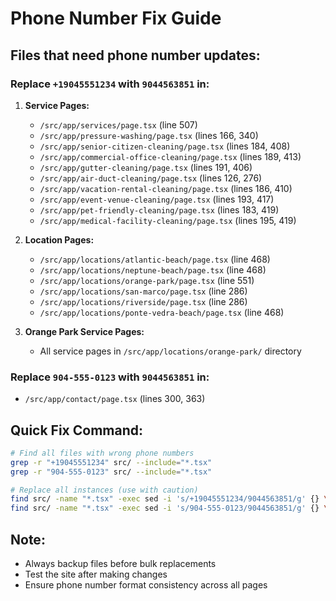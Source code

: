 # Phone Number Fix Guide

## Files that need phone number updates:

### Replace `+19045551234` with `9044563851` in:

1. **Service Pages:**
   - `/src/app/services/page.tsx` (line 507)
   - `/src/app/pressure-washing/page.tsx` (lines 166, 340)
   - `/src/app/senior-citizen-cleaning/page.tsx` (lines 184, 408)
   - `/src/app/commercial-office-cleaning/page.tsx` (lines 189, 413)
   - `/src/app/gutter-cleaning/page.tsx` (lines 191, 406)
   - `/src/app/air-duct-cleaning/page.tsx` (lines 126, 276)
   - `/src/app/vacation-rental-cleaning/page.tsx` (lines 186, 410)
   - `/src/app/event-venue-cleaning/page.tsx` (lines 193, 417)
   - `/src/app/pet-friendly-cleaning/page.tsx` (lines 183, 419)
   - `/src/app/medical-facility-cleaning/page.tsx` (lines 195, 419)

2. **Location Pages:**
   - `/src/app/locations/atlantic-beach/page.tsx` (line 468)
   - `/src/app/locations/neptune-beach/page.tsx` (line 468)
   - `/src/app/locations/orange-park/page.tsx` (line 551)
   - `/src/app/locations/san-marco/page.tsx` (line 286)
   - `/src/app/locations/riverside/page.tsx` (line 286)
   - `/src/app/locations/ponte-vedra-beach/page.tsx` (line 468)

3. **Orange Park Service Pages:**
   - All service pages in `/src/app/locations/orange-park/` directory

### Replace `904-555-0123` with `9044563851` in:
- `/src/app/contact/page.tsx` (lines 300, 363)

## Quick Fix Command:
```bash
# Find all files with wrong phone numbers
grep -r "+19045551234" src/ --include="*.tsx"
grep -r "904-555-0123" src/ --include="*.tsx"

# Replace all instances (use with caution)
find src/ -name "*.tsx" -exec sed -i 's/+19045551234/9044563851/g' {} \;
find src/ -name "*.tsx" -exec sed -i 's/904-555-0123/9044563851/g' {} \;
```

## Note:
- Always backup files before bulk replacements
- Test the site after making changes
- Ensure phone number format consistency across all pages
